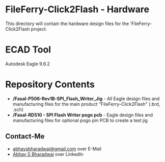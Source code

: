 FileFerry-Click2Flash - Hardware
========================================
This directory will contain the hardware design files for the 'FileFerry-Click2Flash project.

# ECAD Tool #
Autodesk Eagle 9.6.2

# Repository Contents #
* **/Fasal-P506-Rev1B-SPI_Flash_Writer_Jig** - All Eagle design files and manufacturing files for the main product "FileFerry-Click2Flash" (.brd, .sch)
* **/Fasal-RD510 - SPI Flash Writer pogo pcb** - Eagle design files and manufacturing files for optional pogo pin PCB to create a test jig

## Contact-Me

- <abhaysbharadwaj@gmail.com> over E-Mail
- [Abhay S Bharadwaj](https://www.linkedin.com/in/abhaysbharadwaj/) over LinkedIn
